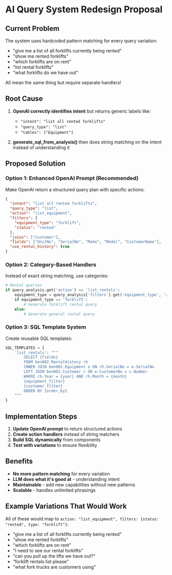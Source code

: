 # AI Query System Redesign Proposal

## Current Problem

The system uses hardcoded pattern matching for every query variation:
- "give me a list of all forklifts currently being rented"
- "show me rented forklifts"
- "which forklifts are on rent"
- "list rental forklifts"
- "what forklifts do we have out"

All mean the same thing but require separate handlers!

## Root Cause

1. **OpenAI correctly identifies intent** but returns generic labels like:
   - `"intent": "list all rented forklifts"`
   - `"query_type": "list"`
   - `"tables": ["Equipment"]`

2. **generate_sql_from_analysis()** then does string matching on the intent instead of understanding it

## Proposed Solution

### Option 1: Enhanced OpenAI Prompt (Recommended)
Make OpenAI return a structured query plan with specific actions:

```json
{
  "intent": "list all rented forklifts",
  "query_type": "list",
  "action": "list_equipment",
  "filters": {
    "equipment_type": "forklift",
    "status": "rented"
  },
  "joins": ["Customer"],
  "fields": ["UnitNo", "SerialNo", "Make", "Model", "CustomerName"],
  "use_rental_history": true
}
```

### Option 2: Category-Based Handlers
Instead of exact string matching, use categories:

```python
# Rental queries
if query_analysis.get('action') == 'list_rentals':
    equipment_type = query_analysis['filters'].get('equipment_type', 'all')
    if equipment_type == 'forklift':
        # Generate forklift rental query
    else:
        # Generate general rental query
```

### Option 3: SQL Template System
Create reusable SQL templates:

```python
SQL_TEMPLATES = {
    'list_rentals': """
        SELECT {fields}
        FROM ben002.RentalHistory rh
        INNER JOIN ben002.Equipment e ON rh.SerialNo = e.SerialNo
        LEFT JOIN ben002.Customer c ON e.CustomerNo = c.Number
        WHERE rh.Year = {year} AND rh.Month = {month}
        {equipment_filter}
        {customer_filter}
        ORDER BY {order_by}
    """
}
```

## Implementation Steps

1. **Update OpenAI prompt** to return structured actions
2. **Create action handlers** instead of string matchers
3. **Build SQL dynamically** from components
4. **Test with variations** to ensure flexibility

## Benefits

- **No more pattern matching** for every variation
- **LLM does what it's good at** - understanding intent
- **Maintainable** - add new capabilities without new patterns
- **Scalable** - handles unlimited phrasings

## Example Variations That Would Work

All of these would map to `action: "list_equipment", filters: {status: "rented", type: "forklift"}`:

- "give me a list of all forklifts currently being rented"
- "show me rented forklifts"
- "which forklifts are on rent"
- "I need to see our rental forklifts"
- "can you pull up the lifts we have out?"
- "forklift rentals list please"
- "what fork trucks are customers using"
